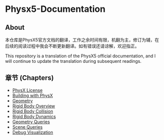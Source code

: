 # Physx5-Documentation

## About

本仓库是PhysX5官方文档的翻译，工作之余时间有限，机翻为主，修订为辅，在后续的阅读过程中我会不断更新翻译。如有错误还请谅解，欢迎指正。

This repository is a translation of the PhysX5 official documentation, and I will continue to update the translation during subsequent readings.

## 章节 (Chapters)

- [PhysX License](./Chapters/PhysX-License.md)
- [Building with PhysX](./Chapters/Building-with-PhysX.md)
- [Geometry](./Chapters/Geometry.md)
- [Rigid Body Overview](./Chapters/Rigid-Body-Overview.md)
- [Rigid Body Collision](./Chapters/Rigid-Body-Collision.md)
- [Rigid Body Dynamics](./Chapters/Rigid-Body-Dynamics.md)
- [Geometry Queries](./Chapters/Geometry-Queries.md)
- [Scene Queries](./Chapters/Scene-Queries.md)
- [Debug Visualization](./Chapters/Debug-Visualization.md)
